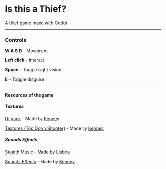 # Is this a Thief?

A thief game made with Godot


------------

### Controls
**W A S D** - Movement

**Left click** - Interact

**Space** - Toggle night vision

**E** - Toggle disguise

------------

#### Resources of the game

##### Textures
[UI pack](https://opengameart.org/content/ui-pack-space-extension "UI pack") - Made by [Kenney](https://opengameart.org/users/kenney "Kenney")

[Textures (Top Down Shooter)](https://opengameart.org/content/topdown-shooter "Textures (Top Down Shooter)") - Made by [Kenney](https://opengameart.org/users/kenney "Kenney")

##### Sounds Effects
[Stealth Music](https://opengameart.org/content/stealth-music "Stealth Music") - Made by [Lisboa](https://opengameart.org/users/lisboa "Lisboa")

[Sounds Effects](https://opengameart.org/content/50-rpg-sound-effects "Sounds Effects") - Made by [Kenney](https://opengameart.org/users/kenney "Kenney")
